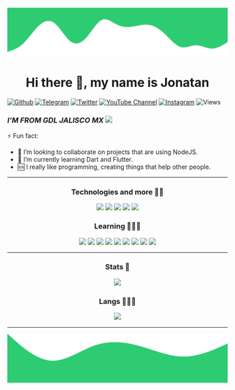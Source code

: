 ![Top Image](./img/top.svg)
        
<div align="left">
  
<div align="center">

 # **Hi there 👋, my name is Jonatan**

</div>
 
 [![Github](https://img.shields.io/badge/-GitHub-%23282a36?style=for-the-badge&logo=GitHub)](https://www.twitter.com/jonatanhn00)
 [![Telegram](https://img.shields.io/badge/-Telegram-%23282a36?style=for-the-badge&logo=Telegram)](https://t.me/jonatanhn)
 [![Twitter](https://img.shields.io/badge/-Twitter-%23282a36?style=for-the-badge&logo=Twitter)](https://www.twitter.com/jonatanhn00)
 [![YouTube Channel](https://img.shields.io/badge/-YouTube-%23282a36?style=for-the-badge&logoColor=ff0000&logo=YouTube)](https://www.youtube.com/channel/UCZbOo5XlsjFuROgPrLmRRGQ)
 [![Instagram](https://img.shields.io/badge/-Instagram-%23282a36.svg?style=for-the-badge&logo=Instagram&logoColor=23E4405F)](https://www.instagram.com/jonatanhn00)
 ![Views](https://komarev.com/ghpvc/?username=JonatanHN&style=for-the-badge&color=282a36&label=👀)
        
 ### *I'M FROM GDL JALISCO MX* ![](https://img.icons8.com/color/30/000000/mexico-circular.png)
 
 
 ⚡ Fun fact:
- 👯 I’m looking to collaborate on projects that are using NodeJS.
- 🌱 I’m currently learning Dart and Flutter.
- 🆘 I really like programming, creating things that help other people.
 
 <div align="center">

  ---
  
   ### **Technologies and more 🧑🏻**
         
 </div>
 
<div align="center">
  
  
  <img src="https://img.icons8.com/color/48/000000/html-5--v1.png"/>
  <img src="https://img.icons8.com/color/48/000000/javascript--v1.png"/>
  <img src="https://img.icons8.com/color/48/000000/css3.png"/>
  <img src="https://img.icons8.com/external-tal-revivo-green-tal-revivo/42/000000/external-gulp-an-open-source-javascript-toolkit-by-fractal-innovations-logo-green-tal-revivo.png"/>
  <img src="https://img.icons8.com/external-tal-revivo-color-tal-revivo/42/000000/external-nodejs-is-an-open-source-cross-platform-javascript-run-time-environment-logo-color-tal-revivo.png"/>
 
 
  ### Learning 👨🏻‍💻
  
  <img src="https://img.icons8.com/external-tal-revivo-tritone-tal-revivo/42/000000/external-react-a-javascript-library-for-building-user-interfaces-logo-tritone-tal-revivo.png"/>
  <img src="https://img.icons8.com/external-tal-revivo-green-tal-revivo/48/000000/external-nuxt-js-a-free-and-open-source-web-application-framework-logo-green-tal-revivo.png"/>
  <img src="https://img.icons8.com/color/48/000000/dart.png"/>
  <img src="https://img.icons8.com/color/48/000000/flutter.png"/>
  <img src="https://img.icons8.com/color/48/000000/webpack.png"/>
  <img src="https://img.icons8.com/external-tal-revivo-color-tal-revivo/48/000000/external-nuxt-js-a-free-and-open-source-web-application-framework-logo-color-tal-revivo.png"/>
  <img src="https://img.icons8.com/color/48/000000/python--v2.png"/>
  <img src="https://img.icons8.com/external-tal-revivo-green-tal-revivo/48/000000/external-deno-a-secure-runtime-for-javascript-and-typescript-logo-green-tal-revivo.png"/>
   <img src="https://img.icons8.com/external-tal-revivo-tritone-tal-revivo/42/000000/external-vuejs-an-open-source-javascript-framework-for-building-user-interfaces-and-single-page-applications-logo-tritone-tal-revivo.png"/>
        
 </div>
 
<div align="center">
 
---
 
  ### Stats 📶
 
 <img width="40%" src="https://github-readme-stats.vercel.app/api?username=JonatanHN&theme=codeSTACKr&show_icon=true" >
 
 ### Langs 🧑🏻‍💻
 <img  width="40%" src="https://github-readme-stats.vercel.app/api/top-langs/?username=jonatanhn&theme=codeSTACKr&show_icons=true&langs_count=12&layout=compact">


 ---
        
 

</div>
        
</div>


![Bottom Image](./img/bottom.svg)
